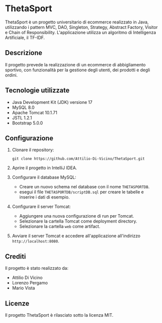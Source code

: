 # ThetaSport

ThetaSport è un progetto universitario di ecommerce realizzato in Java, utilizzando i pattern MVC, DAO, Singleton, Strategy, Abstract Factory, Visitor e Chain of Responsibility. L'applicazione utilizza un algoritmo di Intelligenza Artificiale, il TF-IDF.

## Descrizione

Il progetto prevede la realizzazione di un ecommerce di abbigliamento sportivo, con funzionalità per la gestione degli utenti, dei prodotti e degli ordini.

## Tecnologie utilizzate

- Java Development Kit (JDK) versione 17
- MySQL 8.0
- Apache Tomcat 10.1.71
- JSTL 1.2.1
- Bootstrap 5.0.0

## Configurazione

1. Clonare il repository:

    ```
    git clone https://github.com/Attilio-Di-Vicino/ThetaSport.git
    ```

2. Aprire il progetto in IntelliJ IDEA.

3. Configurare il database MySQL:

    - Creare un nuovo schema nel database con il nome `THETASPORTDB`.
    - esegui il file `THETASPORTDB/scriptDB.sql` per creare le tabelle e inserire i dati di esempio.

4. Configurare il server Tomcat:

    - Aggiungere una nuova configurazione di run per Tomcat.
    - Selezionare la cartella Tomcat come deployment directory.
    - Selezionare la cartella `web` come artifact.

5. Avviare il server Tomcat e accedere all'applicazione all'indirizzo `http://localhost:8080`.

## Crediti

Il progetto è stato realizzato da:

- Attilio Di Vicino
- Lorenzo Pergamo
- Mario Vista

## Licenze

Il progetto ThetaSport è rilasciato sotto la licenza MIT.


